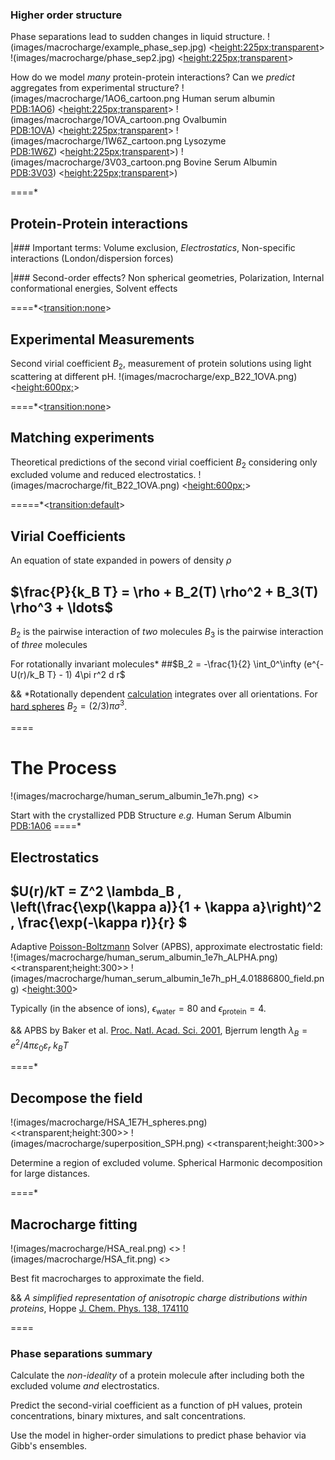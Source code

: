 ### Higher order structure
Phase separations lead to sudden changes in liquid structure.
!(images/macrocharge/example_phase_sep.jpg) <<height:225px;transparent>> 
!(images/macrocharge/phase_sep2.jpg) <<height:225px;transparent>> 

How do we model _many_ protein-protein interactions? 
Can we *predict* aggregates from experimental structure? 
!(images/macrocharge/1AO6_cartoon.png Human serum albumin<br><a href="http://www.rcsb.org/pdb/explore/explore.do?structureId=1ao6">PDB:1AO6</a>) <<height:225px;transparent>> 
!(images/macrocharge/1OVA_cartoon.png Ovalbumin<br><a href="http://www.rcsb.org/pdb/explore.do?structureId=1ova">PDB:1OVA</a>) <<height:225px;transparent>>
!(images/macrocharge/1W6Z_cartoon.png Lysozyme <br><a href="http://www.rcsb.org/pdb/explore/explore.do?structureId=1w6z">PDB:1W6Z</a>) <<height:225px;transparent>>)
!(images/macrocharge/3V03_cartoon.png Bovine Serum Albumin<br><a href="http://www.rcsb.org/pdb/explore/explore.do?structureId=3v03">PDB:3V03</a>) <<height:225px;transparent>>)

====*

## Protein-Protein interactions 

|### Important terms:
Volume exclusion, *Electrostatics*, 
Non-specific interactions (London/dispersion forces)

|### Second-order effects?
Non spherical geometries, Polarization,
Internal conformational energies, Solvent effects

====*<<transition:none>>

## Experimental Measurements
Second virial coefficient $B_{2}$, measurement of 
protein solutions using light scattering at different pH.
!(images/macrocharge/exp_B22_1OVA.png) <<height:600px;>>

====*<<transition:none>>

## Matching experiments
Theoretical predictions of the second virial coefficient $B_{2}$
considering only excluded volume and reduced electrostatics.
!(images/macrocharge/fit_B22_1OVA.png) <<height:600px;>>

=====*<<transition:default>>

## Virial Coefficients

An equation of state expanded in powers of density $\rho$
## $\frac{P}{k_B T} = \rho + B_2(T) \rho^2 + B_3(T) \rho^3 + \ldots$
$B_2$ is the pairwise interaction of _two_ molecules
$B_3$ is the pairwise interaction of _three_ molecules

For rotationally invariant molecules*
##$B_2 = -\frac{1}{2} \int_0^\infty (e^{-U(r)/k_B T} - 1) 4\pi r^2 d r$

&& *Rotationally dependent [calculation](http://thoppe.github.io/Presentation_Research_Macrocharge/#/2/1) integrates over all orientations. For [hard spheres](http://thoppe.github.io/Presentation_Research_Macrocharge/#/5) $B_2 = (2/3)\pi \sigma^3$.

====

# The Process
!(images/macrocharge/human_serum_albumin_1e7h.png) <<transparent>>

Start with the crystallized PDB Structure
_e.g._ Human Serum Albumin [PDB:1A06](http://www.rcsb.org/pdb/explore/explore.do?structureId=1ao6")
====*

## Electrostatics 
## $U(r)/kT = Z^2 \lambda_B \, \left(\frac{\exp(\kappa a)}{1 + \kappa a}\right)^2 \, \frac{\exp(-\kappa r)}{r} $

Adaptive [Poisson-Boltzmann](http://thoppe.github.io/Presentation_Research_Macrocharge/#/6/2) Solver (APBS), approximate electrostatic field:
!(images/macrocharge/human_serum_albumin_1e7h_ALPHA.png) <<transparent;height:300>>
!(images/macrocharge/human_serum_albumin_1e7h_pH_4.01886800_field.png) <<height:300>>

Typically (in the absence of ions), $\epsilon_{\text{water}} = 80$ and $\epsilon_{\text{protein}} = 4$.

&& APBS by Baker et al. [Proc. Natl. Acad. Sci. 2001](http://www.pnas.org/content/98/18/10037), Bjerrum length $\lambda_B = {e^2}/{4\pi \varepsilon_0 \varepsilon_r \  k_B T}$

====*
## Decompose the field

!(images/macrocharge/HSA_1E7H_spheres.png) <<transparent;height:300>>
!(images/macrocharge/superposition_SPH.png) <<transparent;height:300>>

Determine a region of excluded volume.
Spherical Harmonic decomposition for large distances.

====*

## Macrocharge fitting

!(images/macrocharge/HSA_real.png) <<transparent>>
!(images/macrocharge/HSA_fit.png)  <<transparent>>

Best fit macrocharges to approximate the field.

&& _A simplified representation of anisotropic charge distributions within proteins_, Hoppe [J. Chem. Phys.  138, 174110](http://scitation.aip.org/content/aip/journal/jcp/138/17/10.1063/1.4803099)

====
### Phase separations summary

Calculate the *non-ideality* of a protein molecule after including 
both the excluded volume _and_ electrostatics.

Predict the second-virial coefficient as a function of pH values, protein concentrations, binary mixtures, and salt concentrations.

Use the model in higher-order simulations to predict 
phase behavior via Gibb's ensembles.
